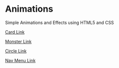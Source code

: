 # Animations
Simple Animations and Effects using HTML5 and CSS

[Card Link](https://freelancewb.github.io/Animations/Card)

[Monster Link](https://freelancewb.github.io/Animations/Monster)

[Circle Link](https://freelancewb.github.io/Animations/Circle)

[Nav Menu Link](https://freelancewb.github.io/Animations/Навігаційне%меню)
